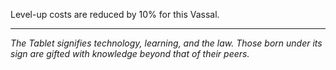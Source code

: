 Level-up costs are reduced by 10% for this Vassal.

---

_The Tablet signifies technology, learning, and the law. Those born under its sign are gifted with knowledge beyond that of their peers._  
